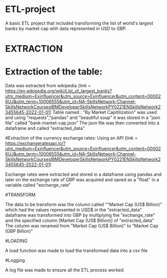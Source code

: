 # ETL-project
A basic ETL project that included transforming the list of world's largest banks by market cap with data represented in  USD to GBP. 

# EXTRACTION

# Extraction of the table:
Data was extracted from wikipedia 
(link = https://en.wikipedia.org/wiki/List_of_largest_banks?utm_medium=Exinfluencer&utm_source=Exinfluencer&utm_content=000026UJ&utm_term=10006555&utm_id=NA-SkillsNetwork-Channel-SkillsNetworkCoursesIBMDeveloperSkillsNetworkPY0221ENSkillsNetwork23455645-2022-01-01)
Table named : "By Market Capitilization" was used and using "requests","pandas" and "beautiful soup" it was stored in a "json file" called "bank-market-cap.json"
The json file was then converted into a dataframe and called "extracted_data" 

#Extraction of the currency exchange rates:
Using an API (link = https://exchangeratesapi.io/?utm_medium=Exinfluencer&utm_source=Exinfluencer&utm_content=000026UJ&utm_term=10006555&utm_id=NA-SkillsNetwork-Channel-SkillsNetworkCoursesIBMDeveloperSkillsNetworkPY0221ENSkillsNetwork23455645-2022-01-01)

Exchange rates were extracted and stored in a dataframe using pandas and later on the exchange rate of GBP was acquired and saved as a "float" in a variable called
"exchange_rate"


#TRANSFORM

The data to be transform was the column called ""Market Cap (US$ Billion)" which had the values represented in USD$ in the "extracted_data" dataframe was transformed into GBP by multiplying the "exchange_rate" and the specified column [Market Cap (US$ Billion)] of "extracted_data"
The column was renamed from "Market Cap (US$ Billion)" to "Market Cap (GBP Billion)" 


#LOADING

A load function was made to load the transformed data into a csv file

#Logging

A log file was made to ensure all the ETL process worked


